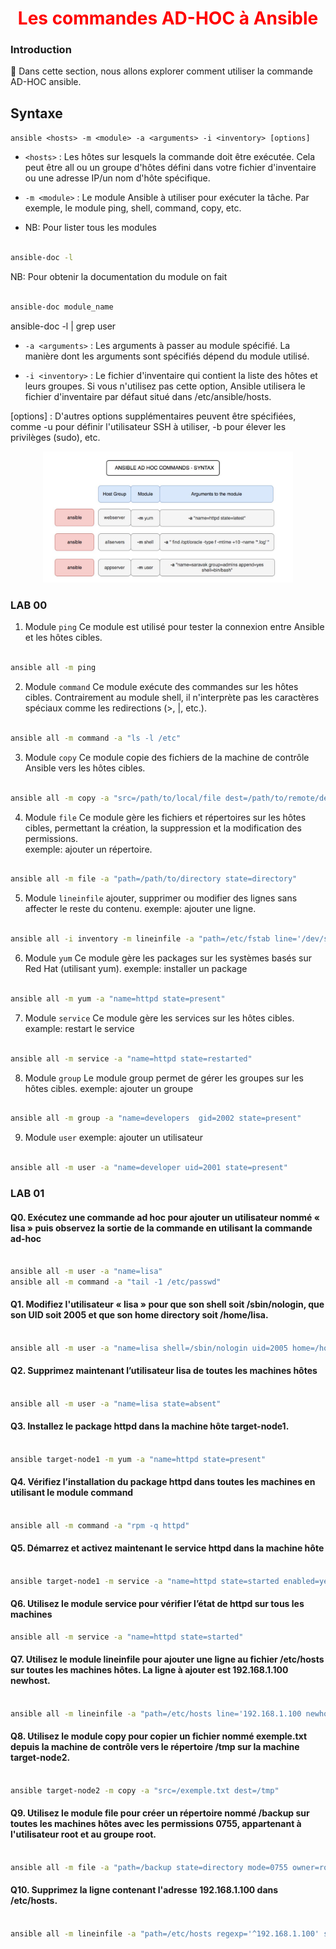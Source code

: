 <h1 align="center" style="color: red;">Les commandes AD-HOC à Ansible</h1>

### Introduction
👋 Dans cette section, nous allons explorer comment utiliser la commande AD-HOC ansible.

## Syntaxe
`ansible <hosts> -m <module> -a <arguments> -i <inventory> [options]`
- `<hosts>` : Les hôtes sur lesquels la commande doit être exécutée. Cela peut être all ou un groupe d'hôtes défini dans votre fichier d'inventaire ou une adresse IP/un nom d'hôte spécifique.

- `-m <module>` : Le module Ansible à utiliser pour exécuter la tâche. Par exemple, le module ping, shell, command, copy, etc.

- NB: Pour lister tous les modules

``` bash

ansible-doc -l

```

NB: Pour obtenir la documentation du module on fait 

``` bash

ansible-doc module_name

```

ansible-doc -l | grep user

- `-a <arguments>` : Les arguments à passer au module spécifié. La manière dont les arguments sont spécifiés dépend du module utilisé.

- `-i <inventory>` : Le fichier d'inventaire qui contient la liste des hôtes et leurs groupes. Si vous n'utilisez pas cette option, Ansible utilisera le fichier d'inventaire par défaut situé dans /etc/ansible/hosts.

[options] : D'autres options supplémentaires peuvent être spécifiées, comme -u <user> pour définir l'utilisateur SSH à utiliser, -b pour élever les privilèges (sudo), etc.

<p align="center">
  <img src="images/adhoc.jpg" alt="cap" style="width: 400px;"/>
</p>  


### LAB 00
1. Module `ping`
Ce module est utilisé pour tester la connexion entre Ansible et les hôtes cibles.

``` bash

ansible all -m ping 

``` 

2. Module `command`
Ce module exécute des commandes sur les hôtes cibles. Contrairement au module shell, il n'interprète pas les caractères spéciaux comme les redirections (>, |, etc.).

``` bash

ansible all -m command -a "ls -l /etc" 

```  

3. Module `copy`
Ce module copie des fichiers de la machine de contrôle Ansible vers les hôtes cibles.

``` bash

ansible all -m copy -a "src=/path/to/local/file dest=/path/to/remote/destination" 

```

4. Module `file`
Ce module gère les fichiers et répertoires sur les hôtes cibles, permettant la création, la suppression et la modification des permissions.  
exemple: ajouter un répertoire.

``` bash

ansible all -m file -a "path=/path/to/directory state=directory"

```

5. Module `lineinfile`
ajouter, supprimer ou modifier des lignes sans affecter le reste du contenu.
exemple: ajouter une ligne.

``` bash

ansible all -i inventory -m lineinfile -a "path=/etc/fstab line='/dev/sdb1 /mnt/data ext4 defaults 0 0'"

```

6. Module `yum`
Ce module gère les packages sur les systèmes basés sur Red Hat (utilisant yum).
exemple: installer un package

``` bash

ansible all -m yum -a "name=httpd state=present" 

```

7. Module `service`
Ce module gère les services sur les hôtes cibles.
example: restart le service

``` bash

ansible all -m service -a "name=httpd state=restarted" 

```

8. Module `group`
Le module group permet de gérer les groupes sur les hôtes cibles.
exemple: ajouter un groupe

``` bash

ansible all -m group -a "name=developers  gid=2002 state=present" 

```

9. Module `user`
exemple: ajouter un utilisateur

``` bash

ansible all -m user -a "name=developer uid=2001 state=present"

```


### LAB 01
#### Q0. Exécutez une commande ad hoc pour ajouter un utilisateur nommé « lisa » puis observez la sortie de la commande en utilisant la commande ad-hoc

```bash

ansible all -m user -a "name=lisa"
ansible all -m command -a "tail -1 /etc/passwd"

```

#### Q1. Modifiez l'utilisateur « lisa » pour que son shell soit /sbin/nologin, que son UID soit 2005 et que son home directory soit /home/lisa.

```bash

ansible all -m user -a "name=lisa shell=/sbin/nologin uid=2005 home=/home/lisa"

```

#### Q2. Supprimez maintenant l’utilisateur lisa de toutes les machines hôtes 

```bash

ansible all -m user -a "name=lisa state=absent"

```

#### Q3. Installez le package httpd dans la machine hôte target-node1.

```bash

ansible target-node1 -m yum -a "name=httpd state=present"

```

#### Q4. Vérifiez l’installation du package httpd dans toutes les machines en utilisant le module command

```bash

ansible all -m command -a "rpm -q httpd"

```

#### Q5. Démarrez et activez maintenant le service httpd dans la machine hôte

```bash

ansible target-node1 -m service -a "name=httpd state=started enabled=yes"

```
#### Q6. Utilisez le module service pour vérifier l’état de httpd sur tous les machines

```bash
ansible all -m service -a "name=httpd state=started"

```

#### Q7. Utilisez le module lineinfile pour ajouter une ligne au fichier /etc/hosts sur toutes les machines hôtes. La ligne à ajouter est 192.168.1.100 newhost.

```bash

ansible all -m lineinfile -a "path=/etc/hosts line='192.168.1.100 newhost' state=present"

```

#### Q8. Utilisez le module copy pour copier un fichier nommé exemple.txt depuis la machine de contrôle vers le répertoire /tmp sur la machine target-node2.

```bash

ansible target-node2 -m copy -a "src=/exemple.txt dest=/tmp"

```

#### Q9. Utilisez le module file pour créer un répertoire nommé /backup sur toutes les machines hôtes avec les permissions 0755, appartenant à l'utilisateur root et au groupe root.

```bash

ansible all -m file -a "path=/backup state=directory mode=0755 owner=root group=root"

```

#### Q10. Supprimez la ligne contenant l'adresse 192.168.1.100 dans /etc/hosts.

```bash

ansible all -m lineinfile -a "path=/etc/hosts regexp='^192.168.1.100' state=absent"

```
